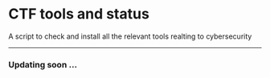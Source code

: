 # CTF tools and status
 A script to check and install all the relevant tools realting to cybersecurity

 ---
 ### Updating soon ...
